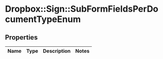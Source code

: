 # Dropbox::Sign::SubFormFieldsPerDocumentTypeEnum



## Properties

| Name | Type | Description | Notes |
| ---- | ---- | ----------- | ----- |

